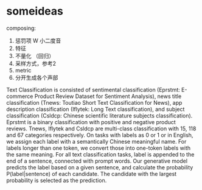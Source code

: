 # someideas
composing: 
1. 惩罚项 W 小二度音 
2. 特征
3. 不量化 （回归）
4. 采样方式，参考2
5. metric
6. 分开生成各个声部


Text Classification is consisted of sentimental classification (Eprstmt: E-commerce Product Review Dataset for
Sentiment Analysis), news title classification (Tnews: Toutiao Short Text Classification for News), app description
classification (Iflytek: Long Text classification), and subject classification (Csldcp: Chinese scientific literature subjects
classification).
Eprstmt is a binary classification with positive and negative product reviews. Tnews, Iflytek and Csldcp are multi-class
classification with 15, 118 and 67 categories respectively. On tasks with labels as 0 or 1 or in English, we assign each
label with a semantically Chinese meaningful name. For labels longer than one token, we convert those into one-token
labels with the same meaning. For all text classification tasks, label is appended to the end of a sentence, connected
with prompt words. Our generative model predicts the label based on a given sentence, and calculate the probability
P(label|sentence) of each candidate. The candidate with the largest probability is selected as the prediction.
